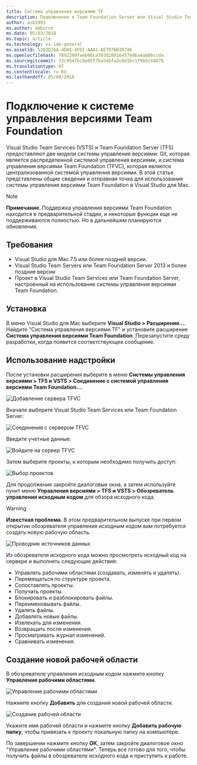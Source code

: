 ```yaml
---
title: Система управления версиями TF
description: Подключение к Team Foundation Server или Visual Studio Team Services с использованием системы управления версиями Team Foundation.
author: asb3993
ms.author: amburns
ms.date: 05/03/2018
ms.topic: article
ms.technology: vs-ide-general
ms.assetid: 52D3D26A-4D01-4FD1-AAA1-AE7D7BD39746
ms.openlocfilehash: f892209faeb06ca703d28016457e9ba4ab86ccda
ms.sourcegitcommit: 33c954fbc8e05f7ba54bfa2c0d1bc1f9bbc68876
ms.translationtype: HT
ms.contentlocale: ru-RU
ms.lasthandoff: 05/08/2018
---
```

# <a name="connecting-to-team-foundation-version-control"></a>Подключение к системе управления версиями Team Foundation 

Visual Studio Team Services (VSTS) и Team Foundation Server (TFS) предоставляют две модели системы управления версиями: Git, которая является распределенной системой управления версиями, и система управления версиями Team Foundation (TFVC), которая является централизованной системой управления версиями. В этой статье представлены общие сведения и отправная точка для использования системы управления версиями Team Foundation в Visual Studio для Mac.

> [!NOTE]
> **Примечание**. Поддержка управления версиями Team Foundation находится в предварительной стадии, и некоторые функции еще не поддерживаются полностью. Но в дальнейшем планируются обновления.

## <a name="requirements"></a>Требования

* Visual Studio для Mac 7.5 или более поздней версии.
* Visual Studio Team Servers или Team Foundation Server 2013 и более поздние версии
* Проект в Visual Studio Team Services или Team Foundation Server, настроенный на использование системы управления версиями Team Foundation.

## <a name="installation"></a>Установка

В меню Visual Studio для Mac выберите **Visual Studio > Расширения...**. Найдите "Система управления версиями TF" и установите расширение **Система управления версиями Team Foundation**. Перезапустите среду разработки, когда появится соответствующее сообщение.

## <a name="using-the-add-in"></a>Использование надстройки

После установки расширения выберите в меню **Системы управления версиями > TFS и VSTS > Соединение с системой управления версиями Team Foundation...**. 

![Добавление сервера TFVC](media/tfvc-add-remove-server.png)


Вначале выберите Visual Studio Team Services или Team Foundation Server:

![Соединения с сервером TFVC](media/tfvc-choose-server-type.png)

Введите учетные данные: 

![Войдите на сервер TFVC](media/tfvc-login.png)

Затем выберите проекты, к которым необходимо получить доступ: 

![Выбор проектов](media/tfvc-choose-projects.png)

Для продолжения закройте диалоговые окна, а затем используйте пункт меню **Управления версиями > TFS и VSTS > Обозреватель управления исходным кодом** для обзора исходного кода.

> [!WARNING]
> **Известная проблема**. В этом предварительном выпуске при первом открытии обозревателя управления исходным кодом вам потребуется создать новую рабочую область.

![Проводник источников данных](media/tfvc-source-explorer.png)

Из обозревателя исходного кода можно просмотреть исходный код на сервере и выполнять следующие действия:

- Управлять рабочими областями (создавать, изменять и удалять).
- Перемещаться по структуре проекта.
- Сопоставлять проекты.
- Получать проекты.
- Блокировать и разблокировать файлы.
- Переименовывать файлы.
- Удалять файлы.
- Добавлять новые файлы.
- Извлекать для изменения.
- Возвращать после изменения.
- Просматривать журнал изменений.
- Сравнивать изменения.

## <a name="creating-a-new-workspace"></a>Создание новой рабочей области

В обозревателе управления исходным кодом нажмите кнопку **Управление рабочими областями**. 

![Управление рабочими областями](media/tfvc-manage-workspaces.png)

Нажмите кнопку **Добавить** для создания новой рабочей области.

![Создание рабочей области](media/tfvc-create-workspace.png)

Укажите имя рабочей области и нажмите кнопку **Добавить рабочую папку**, чтобы привязать к проекту локальную папку на компьютере.

По завершении нажмите кнопку **ОК**, затем закройте диалоговое окно "Управление рабочими областями". Теперь все готово для того, чтобы получить файлы в обозревателе исходного кода и приступить к работе.